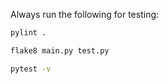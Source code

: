 Always run the following for testing:

```bash
pylint .
```
```bash
flake8 main.py test.py
```
```bash
pytest -v
```



